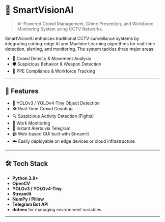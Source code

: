 # 🎯 SmartVisionAI

> AI-Powered Crowd Management, Crime Prevention, and Workforce Monitoring System using CCTV Networks.

SmartVisionAI enhances traditional CCTV surveillance systems by integrating cutting-edge AI and Machine Learning algorithms for real-time detection, alerting, and monitoring. The system tackles three major areas:
- 🚶 Crowd Density & Movement Analysis
- 🛡️ Suspicious Behavior & Weapon Detection
- 👷 PPE Compliance & Workforce Tracking

---

## 📸 Features

- 🧠 YOLOv3 / YOLOv4-Tiny Object Detection
- 👁️ Real-Time Crowd Counting
- 🔍 Suspicious Activity Detection (Fights)
- 🦺 Work Monitoring
- 📩 Instant Alerts via Telegram
- 📹 Web-based GUI built with Streamlit
- ☁️ Easily deployable on edge devices or cloud infrastructure

---

## 🛠️ Tech Stack

- **Python 3.8+**
- **OpenCV**
- **YOLOv3 / YOLOv4-Tiny**
- **Streamlit**
- **NumPy / Pillow**
- **Telegram Bot API**
- **dotenv** for managing environment variables

---



